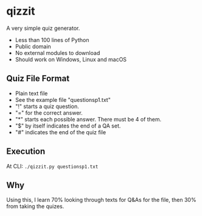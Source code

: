 # qizzit
A very simple quiz generator.  

- Less than 100 lines of Python
- Public domain
- No external modules to download
- Should work on Windows, Linux and macOS

## Quiz File Format
- Plain text file
- See the example file "questionsp1.txt"
- "!" starts a quiz question.
- "=" for the correct answer.
- "*" starts each possible answer. There must be 4 of them.
- "$" by itself indicates the end of a QA set.
- "#" indicates the end of the quiz file

## Execution
At CLI:
```./qizzit.py questionsp1.txt```

## Why
Using this, I learn 70% looking through texts for Q&As for the file, then 30% from taking the quizes. 
